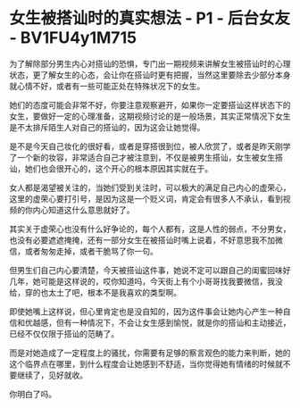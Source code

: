 # 女生被搭讪时的真实想法 - P1 - 后台女友 - BV1FU4y1M715

为了解除部分男生内心对搭讪的恐惧，专门出一期视频来讲解女生被搭讪时的心理状态，更了解女生的心态，会让你在搭讪时更有把握，当然这里要除去少部分本身就心情不好，或者有一些可能正处在特殊状况下的女生。

她们的态度可能会非常不好，你要注意观察避开，如果你一定要搭讪这样状态下的女生，要做好一定的心理准备，这期视频讨论的是一般场景，其实正常情况下女生是不太排斥陌生人对自己的搭讪的，因为这会让她觉得。

是不是今天自己妆化的很好看，或者是穿搭很到位，被人欣赏了，或者是昨天刚学了一个新的妆容，非常适合自己才被注意到，不仅是被男生搭讪，女生被女生搭讪，她们也会很开心的，这个开心的根本原因其实就在于。

女人都是渴望被关注的，当她们受到关注时，可以极大的满足自己内心的虚荣心，这里的虚荣心要打引号，是因为这是一个贬义词，肯定会有很多人不承认，看到视频的你内心知道这什么意思就好了。

其实关于虚荣心也没有什么好争论的，每个人都有，这是人性的弱点，不分男女，也没有必要遮遮掩掩，还有一部分女生在被搭讪时嘴上说着，不好意思我不加微信，或者匆匆走掉，或者干脆骂了你一句。

但男生们自己内心要清楚，今天被搭讪这件事，她说不定可以跟自己的闺蜜回味好几年，她可能是这样说的，哎你知道吗，今天街上有个小哥哥找我要微信，我没给，穿的也太土了吧，根本不是我喜欢的类型啊。

即使她嘴上这样说，但心里肯定也是没自知的，因为这件事会让她内心产生一种自信和优越感，但有一种情况下，不会让女生感到愉悦，就是你的搭讪和主动接近，已经不仅仅限于搭讪的范畴了。

而是对她造成了一定程度上的骚扰，你需要有足够的察言观色的能力来判断，她的这个临界点在哪里，到什么程度会让她感到不舒适，当你觉得她有情绪的时候就不要继续了，见好就收。

你明白了吗。